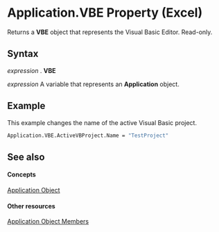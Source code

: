 
# Application.VBE Property (Excel)

Returns a  **VBE** object that represents the Visual Basic Editor. Read-only.


## Syntax

 _expression_ . **VBE**

 _expression_ A variable that represents an **Application** object.


## Example

This example changes the name of the active Visual Basic project.


```vb
Application.VBE.ActiveVBProject.Name = "TestProject"
```


## See also


#### Concepts


[Application Object](19b73597-5cf9-4f56-8227-b5211f657f6f.md)
#### Other resources


[Application Object Members](4cb9ca42-8d07-cc9c-2d80-4eb9a5921e1e.md)
